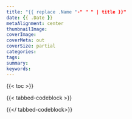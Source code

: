 ```yaml
---
title: "{{ replace .Name "-" " " | title }}"
date: {{ .Date }}
metaAlignment: center
thumbnailImage:
coverImage: 
coverMeta: out
coverSize: partial
categories:
tags:
summary:
keywords:
---
```


{{< toc >}}



{{< tabbed-codeblock >}}
<!-- tab ruby -->

<!-- endtab -->
{{</ tabbed-codeblock>}}



